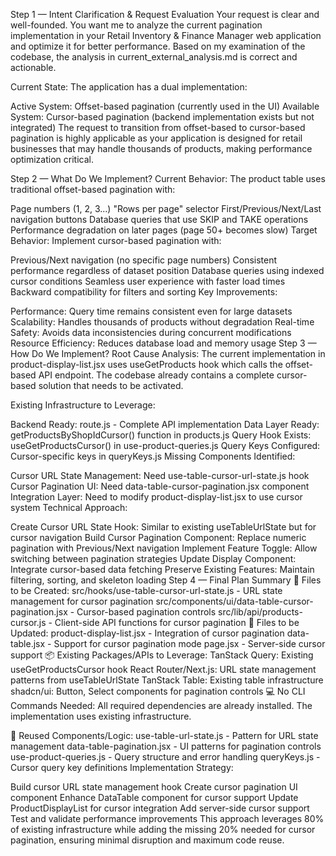 Step 1 — Intent Clarification & Request Evaluation
Your request is clear and well-founded. You want me to analyze the current pagination implementation in your Retail Inventory & Finance Manager web application and optimize it for better performance. Based on my examination of the codebase, the analysis in current_external_analysis.md is correct and actionable.

Current State: The application has a dual implementation:

Active System: Offset-based pagination (currently used in the UI)
Available System: Cursor-based pagination (backend implementation exists but not integrated)
The request to transition from offset-based to cursor-based pagination is highly applicable as your application is designed for retail businesses that may handle thousands of products, making performance optimization critical.

Step 2 — What Do We Implement?
Current Behavior: The product table uses traditional offset-based pagination with:

Page numbers (1, 2, 3...)
"Rows per page" selector
First/Previous/Next/Last navigation buttons
Database queries that use SKIP and TAKE operations
Performance degradation on later pages (page 50+ becomes slow)
Target Behavior: Implement cursor-based pagination with:

Previous/Next navigation (no specific page numbers)
Consistent performance regardless of dataset position
Database queries using indexed cursor conditions
Seamless user experience with faster load times
Backward compatibility for filters and sorting
Key Improvements:

Performance: Query time remains consistent even for large datasets
Scalability: Handles thousands of products without degradation
Real-time Safety: Avoids data inconsistencies during concurrent modifications
Resource Efficiency: Reduces database load and memory usage
Step 3 — How Do We Implement?
Root Cause Analysis: The current implementation in product-display-list.jsx uses useGetProducts hook which calls the offset-based API endpoint. The codebase already contains a complete cursor-based solution that needs to be activated.

Existing Infrastructure to Leverage:

Backend Ready: route.js - Complete API implementation
Data Layer Ready: getProductsByShopIdCursor() function in products.js
Query Hook Exists: useGetProductsCursor() in use-product-queries.js
Query Keys Configured: Cursor-specific keys in queryKeys.js
Missing Components Identified:

Cursor URL State Management: Need use-table-cursor-url-state.js hook
Cursor Pagination UI: Need data-table-cursor-pagination.jsx component
Integration Layer: Need to modify product-display-list.jsx to use cursor system
Technical Approach:

Create Cursor URL State Hook: Similar to existing useTableUrlState but for cursor navigation
Build Cursor Pagination Component: Replace numeric pagination with Previous/Next navigation
Implement Feature Toggle: Allow switching between pagination strategies
Update Display Component: Integrate cursor-based data fetching
Preserve Existing Features: Maintain filtering, sorting, and skeleton loading
Step 4 — Final Plan Summary
📁 Files to be Created:
src/hooks/use-table-cursor-url-state.js - URL state management for cursor pagination
src/components/ui/data-table-cursor-pagination.jsx - Cursor-based pagination controls
src/lib/api/products-cursor.js - Client-side API functions for cursor pagination
📁 Files to be Updated:
product-display-list.jsx - Integration of cursor pagination
data-table.jsx - Support for cursor pagination mode
page.jsx - Server-side cursor support
📦 Existing Packages/APIs to Leverage:
TanStack Query: Existing useGetProductsCursor hook
React Router/Next.js: URL state management patterns from useTableUrlState
TanStack Table: Existing table infrastructure
shadcn/ui: Button, Select components for pagination controls
💻 No CLI Commands Needed:
All required dependencies are already installed. The implementation uses existing infrastructure.

🔄 Reused Components/Logic:
use-table-url-state.js - Pattern for URL state management
data-table-pagination.jsx - UI patterns for pagination controls
use-product-queries.js - Query structure and error handling
queryKeys.js - Cursor query key definitions
Implementation Strategy:

Build cursor URL state management hook
Create cursor pagination UI component
Enhance DataTable component for cursor support
Update ProductDisplayList for cursor integration
Add server-side cursor support
Test and validate performance improvements
This approach leverages 80% of existing infrastructure while adding the missing 20% needed for cursor pagination, ensuring minimal disruption and maximum code reuse.
